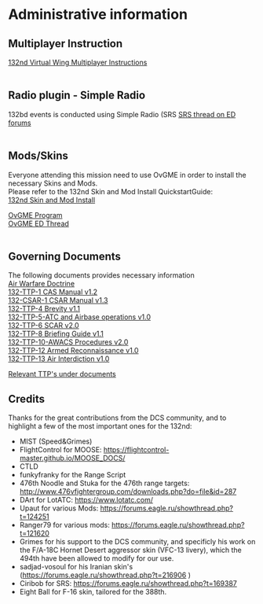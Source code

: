 # Administrative information

## Multiplayer Instruction
[132nd Virtual Wing Multiplayer Instructions](https://www.dropbox.com/s/wdpip6b6cewz2hd/132%20Multiplayer%20Instructions%20-%20v1.7.pdf?dl=0)
<br>
<br>
## Radio plugin - Simple Radio
132bd events is conducted using Simple Radio (SRS
[SRS thread on ED forums](https://forums.eagle.ru/showthread.php?t=169387)
<br>
<br>
## Mods/Skins
Everyone attending this mission need to use OvGME in order to install the necessary Skins and Mods. <br>
Please refer to the 132nd Skin and Mod Install QuickstartGuide: <br>
[132nd Skin and Mod Install](https://www.dropbox.com/s/jtftoqwto3tkbbp/DCS%202.5%20Mod%20Install_QuickCard.pdf?raw=1)

[OvGME Program](https://drive.google.com/file/d/1qs-8gFBibQbFnlVCvMYAFrAB2_nGd-Qy/view?usp=sharing) 
<br>
[OvGME ED Thread](https://forums.eagle.ru/showthread.php?t=171956)
<br>
<br>
## Governing Documents
The following documents provides necessary information <br>
[Air Warfare Doctrine](https://www.dropbox.com/s/wd0ppnsrje63cux/132-DP-1%20132nd%20Air%20Warfare%20Doctrine%20v1.0.pdf?dl=0) <br> 
[132-TTP-1 CAS Manual v1.2](https://www.dropbox.com/s/p9jirjxt00ri23k/132-TTP-1%20CAS%20Manual%20v1.2.pdf?dl=0?dl=0) <br>
[132-CSAR-1 CSAR Manual v1.3](https://www.dropbox.com/s/l9wiix5s3yyr75t/132-TTP-11%20CSAR%20operations%201.3.pdf?raw=1) <br>
[132-TTP-4 Brevity v1.1](https://www.dropbox.com/s/lsp4c41r0l8vjs4/132-TTP-4%20Brevity%20v1.1%20.pdf?dl=0) <br>
[132-TTP-5-ATC and Airbase operations v1.0](https://www.dropbox.com/s/g6y24lj2ydwrbd1/132-TTP-5%20ATC%20and%20Airbase%20operations%20v2.1.pdf?dl=0) <br>
[132-TTP-6 SCAR v2.0](https://www.dropbox.com/s/fgjn3wgn5aoit5w/132-TTP-6%20SCAR%20v2.0.pdf?dl=0) <br>
[132-TTP-8 Briefing Guide v1.1](https://www.dropbox.com/s/5tog1wm25lv4uxy/132-TTP-8%20Briefing%20Guide%20v1.1.pdf?raw=1) <br>
[132-TTP-10-AWACS Procedures v2.0](https://www.dropbox.com/s/udeqz9vxqawkiui/132-TTP-10-AWACS%20v2.0.pdf?dl=0) <br>
[132-TTP-12 Armed Reconnaissance v1.0](https://www.dropbox.com/s/0020j7nv0gaeav6/132-TTP-12%20Armed%20Reconnaissance%20v1.0.pdf?dl=0) <br>
[132-TTP-13 Air Interdiction v1.0](https://www.dropbox.com/s/b7ppa1vzba778f0/132-TTP-13%20Air%20Interdiction%20v1.0.pdf?dl=0) <br>

[Relevant TTP's under documents](http://132virtualwing.org/index.php/page/documents) <br>


## Credits
Thanks for the great contributions from the DCS community, and to highlight a few of the most important ones for the 132nd:
- MIST (Speed&Grimes) <br>
- FlightControl for MOOSE: https://flightcontrol-master.github.io/MOOSE_DOCS/ <br>
- CTLD <br>
- funkyfranky for the Range Script <br>
- 476th Noodle and Stuka for the 476th range targets: http://www.476vfightergroup.com/downloads.php?do=file&id=287 <br>
- DArt for LotATC: https://www.lotatc.com/ <br>
- Upaut for various Mods: https://forums.eagle.ru/showthread.php?t=124251 <br>
- Ranger79 for various mods: https://forums.eagle.ru/showthread.php?t=121620 <br>
- Grimes for his support to the DCS community, and specificly his work on the F/A-18C Hornet Desert aggressor skin (VFC-13 livery), which the 494th have been allowed to modify for our use. <br>
- sadjad-vosoul for his Iranian skin's (https://forums.eagle.ru/showthread.php?t=216906 ) <br>
- Ciribob for SRS: https://forums.eagle.ru/showthread.php?t=169387
- Eight Ball for F-16 skin, tailored for the  388th.
<br>
